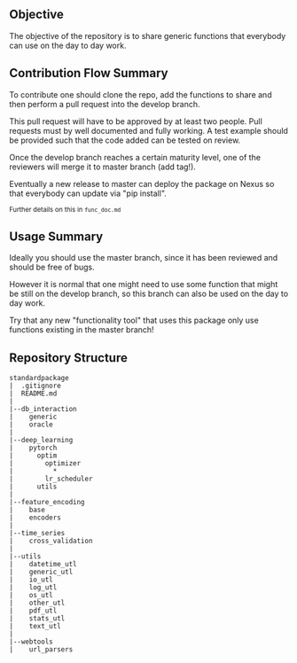 ## Objective
The objective of the repository is to share generic functions that everybody can use on the day to day work.


## Contribution Flow Summary
To contribute one should clone the repo, add the functions to share and then perform a pull request into the develop
branch.

This pull request will have to be approved by at least two people.
Pull requests must by well documented and fully working. A test example should be provided such that the code added can 
be tested on review.

Once the develop branch reaches a certain maturity level, one of the reviewers will merge it to master branch (add tag!).

Eventually a new release to master can deploy the package on Nexus so that everybody can update via "pip install".

<sub>Further details on this in `func_doc.md`</sub>


## Usage Summary
Ideally you should use the master branch, since it has been reviewed and should be free of bugs.

However it is normal that one might need to use some function that might be still on the develop branch, so this branch
can also be used on the day to day work. 

Try that any new "functionality tool" that uses this package only use functions existing in the master branch!


## Repository Structure
```
standardpackage
|  .gitignore
|  README.md
|
|--db_interaction
|    generic
|    oracle
|
|--deep_learning
|    pytorch
|      optim
|        optimizer
|          *
|        lr_scheduler
|      utils
|
|--feature_encoding
|    base
|    encoders
|
|--time_series
|    cross_validation
|
|--utils
|    datetime_utl
|    generic_utl
|    io_utl
|    log_utl
|    os_utl
|    other_utl
|    pdf_utl
|    stats_utl
|    text_utl
| 
|--webtools
|    url_parsers
```
